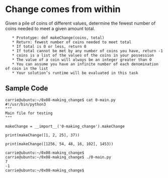 # Change comes from within


Given a pile of coins of different values, determine the fewest number of coins needed to meet a given amount total.

       * Prototype: def makeChange(coins, total)
       * Return: fewest number of coins needed to meet total
       * If total is 0 or less, return 0
       * If total cannot be met by any number of coins you have, return -1
       * coins is a list of the values of the coins in your possession
       * The value of a coin will always be an integer greater than 0
       * You can assume you have an infinite number of each denomination of coin in the list
       * Your solution’s runtime will be evaluated in this task

## Sample Code

    carrie@ubuntu:~/0x08-making_change$ cat 0-main.py
    #!/usr/bin/python3
    """
    Main file for testing
    """

    makeChange = __import__('0-making_change').makeChange

    print(makeChange([1, 2, 25], 37))

    print(makeChange([1256, 54, 48, 16, 102], 1453))

    carrie@ubuntu:~/0x08-making_change$
    carrie@ubuntu:~/0x08-making_change$ ./0-main.py
    7
    -1
    carrie@ubuntu:~/0x08-making_change$
